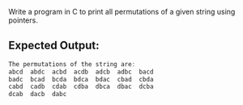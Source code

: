 Write a program in C to print all permutations of a given string using pointers.

## Expected Output:
```c
The permutations of the string are:
abcd  abdc  acbd  acdb  adcb  adbc  bacd
badc  bcad  bcda  bdca  bdac  cbad  cbda
cabd  cadb  cdab  cdba  dbca  dbac  dcba
dcab  dacb  dabc
```